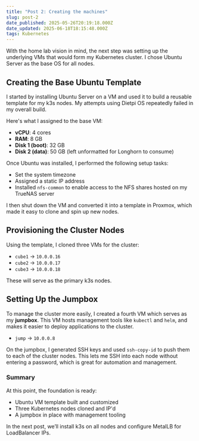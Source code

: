```yaml
---
title: "Post 2: Creating the machines"
slug: post-2
date_published: 2025-05-26T20:19:18.000Z
date_updated: 2025-06-18T18:15:48.000Z
tags: Kubernetes
---
```


With the home lab vision in mind, the next step was setting up the underlying VMs that would form my Kubernetes cluster. I chose Ubuntu Server as the base OS for all nodes.

## Creating the Base Ubuntu Template

I started by installing Ubuntu Server on a VM and used it to build a reusable template for my k3s nodes. My attempts using Dietpi OS repeatedly failed in my overall build.

Here's what I assigned to the base VM:

- **vCPU**: 4 cores
- **RAM**: 8 GB
- **Disk 1 (boot)**: 32 GB
- **Disk 2 (data)**: 50 GB (left unformatted for Longhorn to consume)

Once Ubuntu was installed, I performed the following setup tasks:

- Set the system timezone
- Assigned a static IP address
- Installed `nfs-common` to enable access to the NFS shares hosted on my TrueNAS server

I then shut down the VM and converted it into a template in Proxmox, which made it easy to clone and spin up new nodes.

## Provisioning the Cluster Nodes

Using the template, I cloned three VMs for the cluster:

- `cube1` → `10.0.0.16`
- `cube2` → `10.0.0.17`
- `cube3` → `10.0.0.18`

These will serve as the primary k3s nodes.

## Setting Up the Jumpbox

To manage the cluster more easily, I created a fourth VM which serves as my **jumpbox**. This VM hosts management tools like `kubectl` and `helm`, and makes it easier to deploy applications to the cluster.

- `jump` → `10.0.0.8`

On the jumpbox, I generated SSH keys and used `ssh-copy-id` to push them to each of the cluster nodes. This lets me SSH into each node without entering a password, which is great for automation and management.

### Summary

At this point, the foundation is ready:

- Ubuntu VM template built and customized
- Three Kubernetes nodes cloned and IP'd
- A jumpbox in place with management tooling

In the next post, we’ll install k3s on all nodes and configure MetalLB for LoadBalancer IPs.
